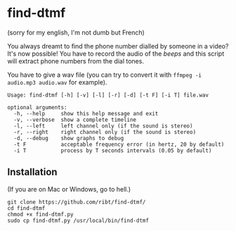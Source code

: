 # find-dtmf
(sorry for my english, I'm not dumb but French)

You always dreamt to find the phone number dialled by someone in a video? It's now possible! You have to record the audio of the *beeps* and this script will extract phone numbers from the dial tones.

You have to give a wav file (you can try to convert it with `ffmpeg -i audio.mp3 audio.wav` for example).

```
Usage: find-dtmf [-h] [-v] [-l] [-r] [-d] [-t F] [-i T] file.wav

optional arguments:
  -h, --help     show this help message and exit
  -v, --verbose  show a complete timeline
  -l, --left     left channel only (if the sound is stereo)
  -r, --right    right channel only (if the sound is stereo)
  -d, --debug    show graphs to debug
  -t F           acceptable frequency error (in hertz, 20 by default)
  -i T           process by T seconds intervals (0.05 by default)
```

## Installation
(If you are on Mac or Windows, go to hell.)

```
git clone https://github.com/ribt/find-dtmf/
cd find-dtmf
chmod +x find-dtmf.py
sudo cp find-dtmf.py /usr/local/bin/find-dtmf
```

